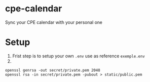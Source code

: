 # cpe-calendar
Sync your CPE calendar with your personal one

# Setup

1. Frist step is to setup your own `.env` use as reference `exemple.env`
2.
```
openssl genrsa -out secret/private.pem 2048
openssl rsa -in secret/private.pem -pubout > static/public.pem
```